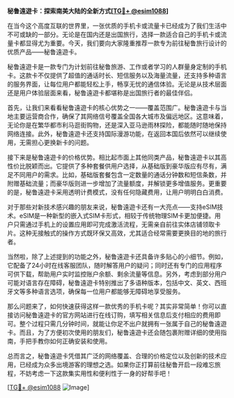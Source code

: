 **秘鲁遠遊卡：探索南美大陆的全新方式[[TG💪+ @esim1088](https://t.me/s/esim1088)]**

在当今这个高度互联的世界里，一张优质的手机卡或流量卡已经成为了我们生活中不可或缺的一部分。无论是在国内还是出国旅行，选择一款适合自己的手机卡或流量卡都显得尤为重要。今天，我们要向大家隆重推荐一款专为前往秘鲁旅行设计的优质产品——秘鲁遠遊卡。

秘鲁遠遊卡是一款专门为计划前往秘鲁旅游、工作或者学习的人群量身定制的手机卡。这款卡不仅提供了超值的通话时长、短信服务以及海量流量，还支持多种语言的服务界面，让每位用户都能轻松上手，畅享无忧的通信体验。无论是从技术层面还是用户体验层面来看，秘鲁遠遊卡都堪称是出国旅行者的最佳伴侣。

首先，让我们来看看秘鲁遠遊卡的核心优势之一——覆盖范围广。秘鲁遠遊卡与当地主要运营商合作，确保了其网络信号覆盖全国各大城市及偏远地区。这意味着，无论你是在繁华都市利马逛街购物，还是深入亚马逊雨林探险，都能随时随地保持网络连接。此外，秘鲁遠遊卡还支持国际漫游功能，在返回本国后依然可以继续使用，无需担心更换新卡的问题。

接下来是秘鲁遠遊卡的价格优势。相比起市面上其他同类产品，秘鲁遠遊卡以其高性价比脱颖而出。它提供了多种套餐供用户选择，从基础版到豪华版应有尽有，满足不同用户的需求。比如，基础版套餐包含一定数量的通话分钟数和短信条数，并附赠基础流量；而豪华版则进一步增加了流量额度，并解锁更多增值服务。更重要的是，秘鲁遠遊卡采用透明计费模式，没有任何隐藏费用，让用户明明白白消费。

对于那些对新技术感兴趣的朋友来说，秘鲁遠遊卡还有一大亮点——支持eSIM技术。eSIM是一种新型的嵌入式SIM卡形式，相较于传统物理SIM卡更加便捷。用户只需通过手机上的设置应用即可完成激活流程，无需亲自前往实体店铺领取卡片。这种无接触式的操作方式既环保又高效，尤其适合经常需要更换目的地的旅行者。

当然啦，除了上述提到的功能之外，秘鲁遠遊卡还具备许多贴心的小细节。例如，它配备了24小时在线客服团队，随时解答用户的疑问；同时还有专门的应用程序可供下载，帮助用户实时监控账户余额、剩余流量等信息。另外，考虑到部分用户可能对语言存在障碍，秘鲁遠遊卡特别推出了多语种版本，包括中文、英文、西班牙文等多种语言选项，确保每一位用户都能够无障碍地享受服务。

那么问题来了，如何快速获得这样一款优秀的手机卡呢？其实非常简单！你可以直接访问秘鲁遠遊卡的官方网站进行在线订购，填写相关信息后支付相应的费用即可。整个过程只需几分钟时间，就能让你足不出户就拥有一张属于自己的秘鲁遠遊卡。而且，为了方便初次使用的朋友们，秘鲁遠遊卡还会随包裹附赠详细的使用指南，手把手教你如何正确安装和使用。

总而言之，秘鲁遠遊卡凭借其广泛的网络覆盖、合理的价格定位以及创新的技术应用，已经成为众多出境游客的理想之选。如果你正打算前往秘鲁开启一段难忘旅程，不妨考虑一下这款集实用性和便利性于一身的好帮手吧！

[[TG💪+ @esim1088](https://t.me/s/esim1088) ![Image](https://i.postimg.cc/4NQfJmqS/Snipaste-2025-05-13-00-14-12.png)]